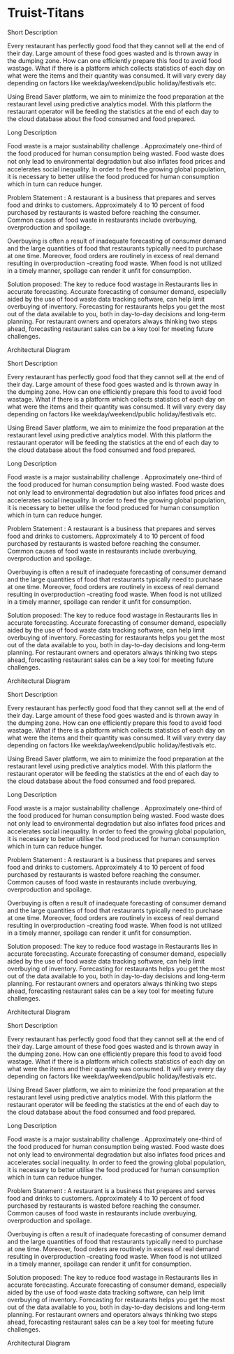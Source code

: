 # Truist-Titans

Short Description 

Every restaurant has perfectly good food that they cannot sell at the end of their day. Large amount of these food goes wasted and is thrown away in the dumping zone. 
How can one efficiently prepare this food to avoid food wastage. What if there is a platform which collects statistics of each day on what were the items and their quantity was consumed. It will vary every day depending on factors like weekday/weekend/public holiday/festivals etc. 

Using Bread Saver platform, we aim to minimize the food preparation at the restaurant level using predictive analytics model. With this platform the restaurant operator will be feeding the statistics at the end of each day to the cloud database about the food consumed and food prepared.

Long Description

Food waste is a major sustainability challenge . Approximately one-third of the food produced for human consumption being wasted.
Food waste does not only lead to environmental degradation but also inﬂates food prices and accelerates social inequality.
In order to feed the growing global population, it is necessary to better utilise the food produced for human consumption which in turn can reduce hunger.

Problem Statement :
A restaurant is a business that prepares and serves food and drinks to customers. Approximately 4 to 10 percent of food purchased by restaurants is wasted before reaching the consumer. Common causes of food waste in restaurants include overbuying, overproduction and spoilage.

Overbuying is often a result of inadequate forecasting of consumer demand and the large quantities of food that restaurants typically need to purchase at one time. Moreover, food orders are routinely in excess of real demand resulting in overproduction -creating food waste.
When food is not utilized in a timely manner, spoilage can render it unfit for consumption.

Solution proposed:
The key to reduce food wastage in Restaurants lies in accurate forecasting. 
Accurate forecasting of consumer demand, especially aided by the use of food waste data tracking software, can help limit overbuying of inventory. Forecasting for restaurants helps you get the most out of the data available to you, both in day-to-day decisions and long-term planning. For restaurant owners and operators always thinking two steps ahead, forecasting restaurant sales can be a key tool for meeting future challenges.

Architectural Diagram

 

Short Description 

Every restaurant has perfectly good food that they cannot sell at the end of their day. Large amount of these food goes wasted and is thrown away in the dumping zone. 
How can one efficiently prepare this food to avoid food wastage. What if there is a platform which collects statistics of each day on what were the items and their quantity was consumed. It will vary every day depending on factors like weekday/weekend/public holiday/festivals etc. 

Using Bread Saver platform, we aim to minimize the food preparation at the restaurant level using predictive analytics model. With this platform the restaurant operator will be feeding the statistics at the end of each day to the cloud database about the food consumed and food prepared.

Long Description

Food waste is a major sustainability challenge . Approximately one-third of the food produced for human consumption being wasted.
Food waste does not only lead to environmental degradation but also inﬂates food prices and accelerates social inequality.
In order to feed the growing global population, it is necessary to better utilise the food produced for human consumption which in turn can reduce hunger.

Problem Statement :
A restaurant is a business that prepares and serves food and drinks to customers. Approximately 4 to 10 percent of food purchased by restaurants is wasted before reaching the consumer. Common causes of food waste in restaurants include overbuying, overproduction and spoilage.

Overbuying is often a result of inadequate forecasting of consumer demand and the large quantities of food that restaurants typically need to purchase at one time. Moreover, food orders are routinely in excess of real demand resulting in overproduction -creating food waste.
When food is not utilized in a timely manner, spoilage can render it unfit for consumption.

Solution proposed:
The key to reduce food wastage in Restaurants lies in accurate forecasting. 
Accurate forecasting of consumer demand, especially aided by the use of food waste data tracking software, can help limit overbuying of inventory. Forecasting for restaurants helps you get the most out of the data available to you, both in day-to-day decisions and long-term planning. For restaurant owners and operators always thinking two steps ahead, forecasting restaurant sales can be a key tool for meeting future challenges.

Architectural Diagram

 

Short Description 

Every restaurant has perfectly good food that they cannot sell at the end of their day. Large amount of these food goes wasted and is thrown away in the dumping zone. 
How can one efficiently prepare this food to avoid food wastage. What if there is a platform which collects statistics of each day on what were the items and their quantity was consumed. It will vary every day depending on factors like weekday/weekend/public holiday/festivals etc. 

Using Bread Saver platform, we aim to minimize the food preparation at the restaurant level using predictive analytics model. With this platform the restaurant operator will be feeding the statistics at the end of each day to the cloud database about the food consumed and food prepared.

Long Description

Food waste is a major sustainability challenge . Approximately one-third of the food produced for human consumption being wasted.
Food waste does not only lead to environmental degradation but also inﬂates food prices and accelerates social inequality.
In order to feed the growing global population, it is necessary to better utilise the food produced for human consumption which in turn can reduce hunger.

Problem Statement :
A restaurant is a business that prepares and serves food and drinks to customers. Approximately 4 to 10 percent of food purchased by restaurants is wasted before reaching the consumer. Common causes of food waste in restaurants include overbuying, overproduction and spoilage.

Overbuying is often a result of inadequate forecasting of consumer demand and the large quantities of food that restaurants typically need to purchase at one time. Moreover, food orders are routinely in excess of real demand resulting in overproduction -creating food waste.
When food is not utilized in a timely manner, spoilage can render it unfit for consumption.

Solution proposed:
The key to reduce food wastage in Restaurants lies in accurate forecasting. 
Accurate forecasting of consumer demand, especially aided by the use of food waste data tracking software, can help limit overbuying of inventory. Forecasting for restaurants helps you get the most out of the data available to you, both in day-to-day decisions and long-term planning. For restaurant owners and operators always thinking two steps ahead, forecasting restaurant sales can be a key tool for meeting future challenges.

Architectural Diagram

Short Description 

Every restaurant has perfectly good food that they cannot sell at the end of their day. Large amount of these food goes wasted and is thrown away in the dumping zone. 
How can one efficiently prepare this food to avoid food wastage. What if there is a platform which collects statistics of each day on what were the items and their quantity was consumed. It will vary every day depending on factors like weekday/weekend/public holiday/festivals etc. 

Using Bread Saver platform, we aim to minimize the food preparation at the restaurant level using predictive analytics model. With this platform the restaurant operator will be feeding the statistics at the end of each day to the cloud database about the food consumed and food prepared.

Long Description

Food waste is a major sustainability challenge . Approximately one-third of the food produced for human consumption being wasted.
Food waste does not only lead to environmental degradation but also inﬂates food prices and accelerates social inequality.
In order to feed the growing global population, it is necessary to better utilise the food produced for human consumption which in turn can reduce hunger.

Problem Statement :
A restaurant is a business that prepares and serves food and drinks to customers. Approximately 4 to 10 percent of food purchased by restaurants is wasted before reaching the consumer. Common causes of food waste in restaurants include overbuying, overproduction and spoilage.

Overbuying is often a result of inadequate forecasting of consumer demand and the large quantities of food that restaurants typically need to purchase at one time. Moreover, food orders are routinely in excess of real demand resulting in overproduction -creating food waste.
When food is not utilized in a timely manner, spoilage can render it unfit for consumption.

Solution proposed:
The key to reduce food wastage in Restaurants lies in accurate forecasting. 
Accurate forecasting of consumer demand, especially aided by the use of food waste data tracking software, can help limit overbuying of inventory. Forecasting for restaurants helps you get the most out of the data available to you, both in day-to-day decisions and long-term planning. For restaurant owners and operators always thinking two steps ahead, forecasting restaurant sales can be a key tool for meeting future challenges.

Architectural Diagram

 

 

